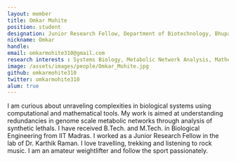 ```yaml
---
layout: member
title: Omkar Mohite
position: student
designation: Junior Research Fellow, Department of Biotechnology, Bhupat & Jyoti Mehta School of Biosciences
nickname: Omkar
handle: 
email: omkarmohite310@gmail.com
research interests : Systems Biology, Metabolic Network Analysis, Mathematical Modelling
image: /assets/images/people/Omkar_Mohite.jpg
github: omkarmohite310
twitter: omkarmohite310
alum: true
---
```


I am curious about unraveling complexities in biological systems using computational and mathematical tools. My work is aimed at understanding redundancies in genome scale metabolic networks through analysis of synthetic lethals. I have received B.Tech. and M.Tech. in Biological Engineering from IIT Madras. I worked as a Junior Research Fellow in the lab of Dr. Karthik Raman.
I love travelling, trekking and listening to rock music. I am an amateur weightlifter and follow the sport passionately.    